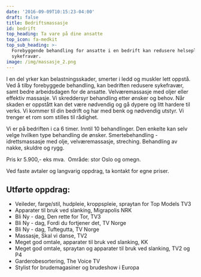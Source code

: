 ```yaml
---
date: '2016-09-09T10:15:23-04:00'
draft: false
title: Bedriftsmassasje
id: bedrift
top_heading: Ta vare på dine ansatte
top_icon: fa-medkit
top_sub_heading: >-
  Forebyggende behandling for ansatte i en bedrift kan redusere helseplager og
  sykefravær.
image: /img/massasje_2.png
---
```

I en del yrker kan belastningsskader, smerter i ledd og muskler lett oppstå. Ved å tilby forebyggede behandling, kan bedriften redusere sykefravær, samt bedre arbeidsdagen for de ansatte. Velværemassasje med oljer eller effektiv massasje. Vi skreddersyr behandling etter ønsker og behov. Når skaden er oppstått kan det være nødvendig og gå dypere og litt hardere til verks. Vi kommer til din bedrift og har med benk og nødvendig utstyr. Vi trenger et rom som stilles til rådighet.

Vi er på bedriften i ca 6 timer. Inntil 10 behandlinger. Den enkelte kan selv velge hvilken type behandling de ønsker. Smertebehandling - idrettsmassasje med olje, velværemassasje, streching. Behandling av nakke, skuldre og rygg.

Pris kr 5.900,- eks mva.  Område: stor Oslo og omegn.

Ved faste avtaler og langvarig oppdrag, ta kontakt for egne priser.

## **Utførte oppdrag:**

* Veileder, farge/stil, hudpleie, kroppspleie, spraytan for Top Models TV3
* Apparater til bruk ved slanking, Migrapolis NRK
* Bli Ny - dag, Den rette for Tor, TV3
* Bli Ny - dag, Fordi du fortjener det, TV Norge
* Bli Ny - dag, Tuftegutta, TV Norge
* Massasje, Skal vi danse, TV2
* Meget god omtale, apparater til bruk ved slanking, KK
* Meget god omtale, spraytan og apparater til bruk ved slanking, TV2 og P4
* Garderobesortering, The Voice TV
* Stylist for brudemagasiner og brudeshow i Europa


